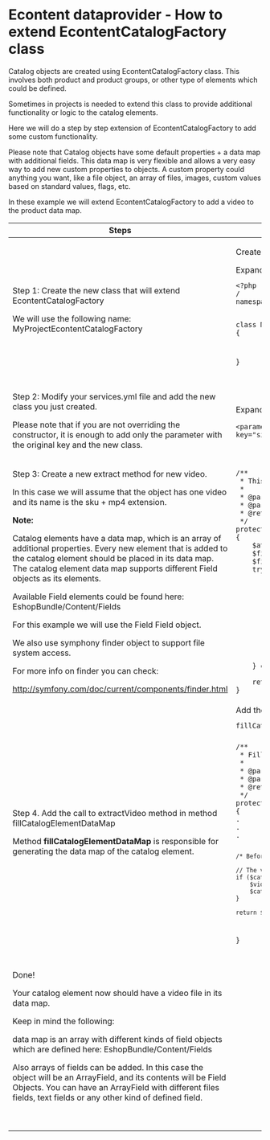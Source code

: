 #  Econtent dataprovider - How to extend EcontentCatalogFactory class 

Catalog objects are created using EcontentCatalogFactory class. This involves both product and product groups, or other type of elements which could be defined.

Sometimes in projects is needed to extend this class to provide additional functionality or logic to the catalog elements.

Here we will do a step by step extension of EcontentCatalogFactory to add some custom functionality.

Please note that Catalog objects have some default properties + a data map with additional fields. This data map is very flexible and allows a very easy way to add new custom properties to objects. A custom property could anything you want, like a file object, an array of files, images, custom values based on standard values, flags, etc.

In these example we will extend EcontentCatalogFactory to add a video to the product data map.

<table>
<colgroup>
<col style="width: 50%" />
<col style="width: 50%" />
</colgroup>
<thead>
<tr class="header">
<th>Steps</th>
<th>Code</th>
</tr>
</thead>
<tbody>
<tr>
<td><p>Step 1: Create the new class that will extend EcontentCatalogFactory</p>
<p>We will use the following name: MyProjectEcontentCatalogFactory</p></td>
<td><p>Create the class file in your project bundle directory.</p>
<strong></strong> Expand source 
<pre class="" data-syntaxhighlighter-params="brush: java; gutter: true; theme: Confluence; collapse: true" data-theme="Confluence"><code>&lt;?php
/
namespace MyProject\Bundle\ProjectBundle\Services\Factory;

class MyProjectEcontentCatalogFactory extends EcontentCatalogFactory
{
 
}</code></pre>

</td>
</tr>
<tr>
<td><p>Step 2: Modify your services.yml file and add the new class you just created.</p>
<p>Please note that if you are not overriding the constructor, it is enough to add only the parameter with the original key and the new class.</p></td>
<td>

<strong></strong> Expand source 
<pre class="" data-syntaxhighlighter-params="brush: php; gutter: true; theme: Confluence; collapse: true" data-theme="Confluence"><code>&lt;parameter key=&quot;silver_catalog.econtent_catalog_factory.class&quot;&gt;MyProject\Bundle\ProjectBundle\Services\Factory\CornelsenEcontentCatalogFactory&lt;/parameter&gt;</code></pre>

</td>
</tr>
<tr>
<td><p>Step 3: Create a new extract method for new video.</p>
<p>In this case we will assume that the object has one video and its name is the sku + mp4 extension.</p>
<p> </p>
<p><strong>Note:</strong></p>
<p>Catalog elements have a data map, which is an array of additional properties. Every new element that is added to the catalog element should be placed in its data map. The catalog element data map supports different Field objects as its elements.</p>
<p>Available Field elements could be found here: EshopBundle/Content/Fields</p>
<p>For this example we will use the Field Field object.</p>
<p> </p>
<p>We also use symphony finder object to support file system access.</p>
<p>For more info on finder you can check:</p>
<p><a href="http://symfony.com/doc/current/components/finder.html" class="external-link">http://symfony.com/doc/current/components/finder.html</a></p></td>
<td>

<pre class="" data-syntaxhighlighter-params="brush: java; gutter: false; theme: Confluence" data-theme="Confluence"><code>/**
 * This method will extract all videos of specified extensions.
 *
 * @param $fieldIdentifier
 * @param $dataMap
 * @return FileField
 */
protected function extractVideo($fieldIdentifier, $dataMap)
{
    $attributes = $this-&gt;getFieldFromDataMap($fieldIdentifier, $dataMap);
    $fileName = $attributes[&#39;data_text&#39;].&#39;mp4&#39;;
    $finder = new Finder();
    try {
        $finder-&gt;files()-&gt;in(&#39;videos/&#39;)-&gt;name($fileName);
        /** @var \Symfony\Component\Finder\SplFileInfo $file */
        foreach ($finder as $file) {
            $fileName = $file-&gt;getRelativePathname();
            $fileSize = $file-&gt;getSize();
            $fileRecord = array(
                &#39;fileName&#39; =&gt; $fileName,
                &#39;fileSize&#39; =&gt; $fileSize,
                &#39;path&#39; =&gt; &#39;videos/&#39;.$fileName,
            );
        }
    } catch (\InvalidArgumentException $e) { }
 
    return new FileField($fileRecord);
}</code></pre>

</td>
</tr>
<tr>
<td><p>Step 4. Add the call to extractVideo method in method fillCatalogElementDataMap</p>
<p>Method <strong>fillCatalogElementDataMap</strong> is responsible for generating the data map of the catalog element.</p></td>
<td>Add the call to extractVideo method in method
<pre><code>fillCatalogElementDataMap</code></pre>
<pre><code></code></pre>
<pre class="" data-syntaxhighlighter-params="brush: java; gutter: false; theme: Confluence" data-theme="Confluence"><code>/**
 * Fills the data map of a catalog element
 *
 * @param CatalogElement $catalogElement
 * @param array $dataMap
 * @return CatalogElement
 */
protected function fillCatalogElementDataMap(CatalogElement $catalogElement, array $dataMap = array())
{
. 
.
.
 
    /* Before returning the catalog element we can add the video to data map: */
 
    // The videos will be only for products, so:
    if ($catalogElement instanceof ProductNode) {
        $videoField = $this-&gt;extractVideo(&#39;ses_sku&#39;, $dataMap);
        $catalogElement-&gt;addFieldToDataMap(&#39;video&#39;, $videoField);
    }

    return $catalogElement;
}</code></pre>

</td>
</tr>
<tr>
<td><p>Done!</p>
<p>Your catalog element now should have a video file in its data map.</p>
<p>Keep in mind the following:</p>
<p>data map is an array with different kinds of field objects which are defined here: EshopBundle/Content/Fields</p>
<p>Also arrays of fields can be added. In this case the object will be an ArrayField, and its contents will be Field Objects. You can have an ArrayField with different files fields, text fields or any other kind of defined field.</p>
<p><br />
</p></td>
<td> </td>
</tr>
</tbody>
</table>
